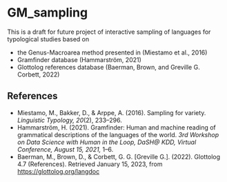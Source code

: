 # GM_sampling

This is a draft for future project of interactive sampling of languages for typological studies based on 
* the Genus-Macroarea method presented in (Miestamo et al., 2016)
* Gramfinder database (Hammarström, 2021)
* Glottolog references database (Baerman, Brown, and Greville G. Corbett, 2022)

## References
* Miestamo, M., Bakker, D., & Arppe, A. (2016). Sampling for variety. *Linguistic Typology, 20*(2), 233–296.
* Hammarström, H. (2021). Gramfinder: Human and machine reading of grammatical descriptions of the languages of the world. *3rd Workshop on Data Science with Human in the Loop, DaSH@ KDD, Virtual Conference, August 15, 2021,* 1–6.
* Baerman, M., Brown, D., & Corbett, G. G. [Greville G.]. (2022). Glottolog 4.7 (References). Retrieved January 15, 2023, from https://glottolog.org/langdoc

